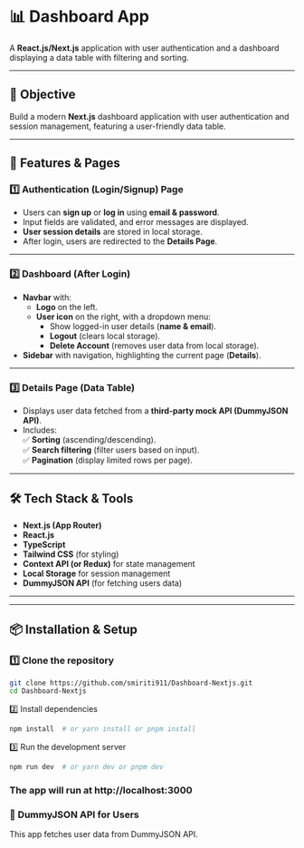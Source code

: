 # 📊 Dashboard App

A **React.js/Next.js** application with user authentication and a dashboard displaying a data table with filtering and sorting.

---

## 🚀 Objective

Build a modern **Next.js** dashboard application with user authentication and session management, featuring a user-friendly data table.

---

## 📌 Features & Pages

### **1️⃣ Authentication (Login/Signup) Page**
- Users can **sign up** or **log in** using **email & password**.
- Input fields are validated, and error messages are displayed.
- **User session details** are stored in local storage.
- After login, users are redirected to the **Details Page**.

---

### **2️⃣ Dashboard (After Login)**
- **Navbar** with:  
  - **Logo** on the left.  
  - **User icon** on the right, with a dropdown menu:  
    - Show logged-in user details (**name & email**).  
    - **Logout** (clears local storage).  
    - **Delete Account** (removes user data from local storage).  
- **Sidebar** with navigation, highlighting the current page (**Details**).

---

### **3️⃣ Details Page (Data Table)**
- Displays user data fetched from a **third-party mock API (DummyJSON API)**.
- Includes:  
  ✅ **Sorting** (ascending/descending).  
  ✅ **Search filtering** (filter users based on input).  
  ✅ **Pagination** (display limited rows per page).  

---

## 🛠 Tech Stack & Tools

- **Next.js (App Router)**
- **React.js**
- **TypeScript**
- **Tailwind CSS** (for styling)
- **Context API (or Redux)** for state management
- **Local Storage** for session management
- **DummyJSON API** (for fetching users data)

---


---

## 📦 Installation & Setup

### **1️⃣ Clone the repository**
```sh
git clone https://github.com/smiriti911/Dashboard-Nextjs.git
cd Dashboard-Nextjs
```
2️⃣ Install dependencies
```sh
npm install  # or yarn install or pnpm install
```
3️⃣ Run the development server
```sh
npm run dev  # or yarn dev or pnpm dev
```
### The app will run at http://localhost:3000

### 🔗 DummyJSON API for Users

This app fetches user data from DummyJSON API.

